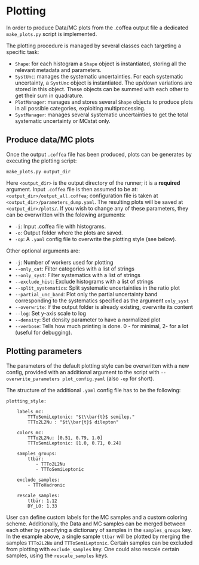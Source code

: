 # Plotting

In order to produce Data/MC plots from the .coffea output file a dedicated `make_plots.py` script is implemented.

The plotting procedure is managed by several classes each targeting a specific task:

- `Shape`: for each histogram a `Shape` object is instantiated, storing all the relevant metadata and parameters.
- `SystUnc`: manages the systematic uncertainties. For each systematic uncertainty, a `SystUnc` object is instantiated. The up/down variations are stored in this object. These objects can be summed with each other to get their sum in quadrature.
- `PlotManager`: manages and stores several `Shape` objects to produce plots in all possible categories, exploiting multiprocessing.
- `SystManager`: manages several systematic uncertainties to get the total systematic uncertainty or MCstat only.

## Produce data/MC plots

Once the output `.coffea` file has been produced, plots can be generates by executing the plotting script:

```
make_plots.py output_dir
```
Here `<output_dir>` is the output directory of the runner; it is a **required** argument. Input `.coffea` file is then assumed to be at: `<output_dir>/output_all.coffea`; configuration file is taken at `<output_dir>/parameters_dump.yaml`. The resulting plots will be saved at `<output_dir>/plots/`. If you wish to change any of these parameters, they can be overwritten with the folowing arguments:

- `-i`: Input .coffea file with histograms.
- `-o`: Output folder where the plots are saved.
- `-op`: A `.yaml` config file to overwrite the plotting style (see below).

Other optional arguments are:

- `-j`: Number of workers used for plotting
- `--only_cat`: Filter categories with a list of strings
- `--only_syst`: Filter systematics with a list of strings
- `--exclude_hist`: Exclude histograms with a list of strings
- `--split_systematics`: Split systematic uncertainties in the ratio plot
- `--partial_unc_band`: Plot only the partial uncertainty band corresponding to the systematics specified as the argument `only_syst`
- `--overwrite`: If the output folder is already existing, overwrite its content
- `--log`: Set y-axis scale to log
- `--density`: Set density parameter to have a normalized plot
- `--verbose`: Tells how much printing is done. 0 - for minimal, 2- for a lot (useful for debugging).

## Plotting parameters

The parameters of the default plotting style can be overwritten with a new config, provided with an additional argument to the script with `--overwrite_parameters plot_config.yaml` (also `-op` for short).

The structure of the additional `.yaml` config file has to be the following:
```
plotting_style:

    labels_mc:
        TTToSemiLeptonic: "$t\\bar{t}$ semilep."
        TTTo2L2Nu : "$t\\bar{t}$ dilepton"

    colors_mc:
        TTTo2L2Nu: [0.51, 0.79, 1.0]
        TTToSemiLeptonic: [1.0, 0.71, 0.24]

    samples_groups:
        ttbar:
           - TTTo2L2Nu
           - TTToSemiLeptonic

    exclude_samples:
        - TTToHadronic

    rescale_samples:
	    ttbar: 1.12
	    DY_LO: 1.33

```

User can define custom labels for the MC samples and a custom coloring scheme. Additionally, the Data and MC samples can be merged between each other by specifying a dictionary of samples in the `samples_groups` key. In the example above, a single sample `ttbar` will be plotted by merging the samples `TTTo2L2Nu` and `TTToSemiLeptonic`. Certain samples can be excluded from plotting with `exclude_samples` key.
One could also rescale certain samples, using the `rescale_samples` keys.
